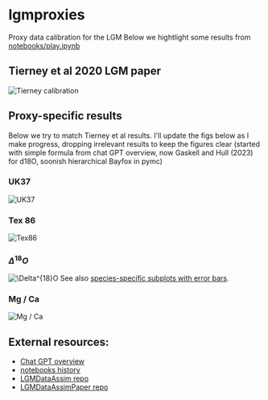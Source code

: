 # lgmproxies
Proxy data calibration for the LGM
Below we hightlight some results from [notebooks/play.ipynb](notebooks/play.ipynb)

## Tierney et al 2020 LGM paper

![Tierney calibration](images/tierney_calibration.png)


## Proxy-specific results

Below we try to match Tierney et al results. I'll update the figs below as I make progress, dropping irrelevant results to keep the figures clear (started with simple formula from chat GPT overview, now Gaskell and Hull (2023) for d18O, soonish hierarchical Bayfox in pymc)

### UK37
![UK37](images/uk37_calibration.png)

### Tex 86
![Tex86](images/tex86_calibration.png)

### $\Delta^{18}O$
![$\Delta^{18}O$](images/delo_calibration_overview.png)
See also [species-specific subplots with error bars](images/delo_calibration.png).

### Mg / Ca
![Mg / Ca](images/mg_calibration.png)

## External resources:

- [Chat GPT overview](https://chatgpt.com/share/682f9b2c-ab58-8008-9a48-dbffbbdbf2e9)
- [notebooks history](http://134.1.7.52/albedo/lgmproxies/html)
- [LGMDataAssim repo](https://github.com/awi-esc/LGMDataAssim)
- [LGMDataAssimPaper repo](https://github.com/awi-esc/LGMDataAssimPaper)